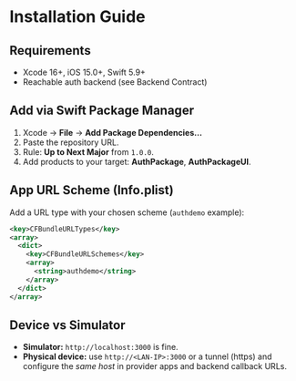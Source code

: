 # Installation Guide

## Requirements
- Xcode 16+, iOS 15.0+, Swift 5.9+
- Reachable auth backend (see Backend Contract)

## Add via Swift Package Manager
1. Xcode → **File** → **Add Package Dependencies…**
2. Paste the repository URL.
3. Rule: **Up to Next Major** from `1.0.0`.
4. Add products to your target: **AuthPackage**, **AuthPackageUI**.

## App URL Scheme (Info.plist)
Add a URL type with your chosen scheme (`authdemo` example):
```xml
<key>CFBundleURLTypes</key>
<array>
  <dict>
    <key>CFBundleURLSchemes</key>
    <array>
      <string>authdemo</string>
    </array>
  </dict>
</array>
```

## Device vs Simulator
- **Simulator:** `http://localhost:3000` is fine.
- **Physical device:** use `http://<LAN-IP>:3000` or a tunnel (https) and configure the *same host* in provider apps and backend callback URLs.
